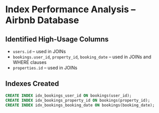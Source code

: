 # Index Performance Analysis – Airbnb Database

## Identified High-Usage Columns

- `users.id` – used in JOINs
- `bookings.user_id`, `property_id`, `booking_date` – used in JOINs and WHERE clauses
- `properties.id` – used in JOINs

## Indexes Created

```sql
CREATE INDEX idx_bookings_user_id ON bookings(user_id);
CREATE INDEX idx_bookings_property_id ON bookings(property_id);
CREATE INDEX idx_bookings_booking_date ON bookings(booking_date);

